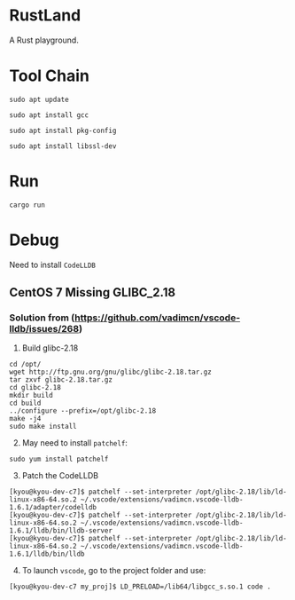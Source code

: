 # RustLand
A Rust playground.

# Tool Chain
`sudo apt update`

`sudo apt install gcc`

`sudo apt install pkg-config`

`sudo apt install libssl-dev`

# Run
`cargo run`

# Debug
Need to install `CodeLLDB`

## CentOS 7 Missing GLIBC_2.18
### Solution from (https://github.com/vadimcn/vscode-lldb/issues/268)
1. Build glibc-2.18
```
cd /opt/
wget http://ftp.gnu.org/gnu/glibc/glibc-2.18.tar.gz
tar zxvf glibc-2.18.tar.gz
cd glibc-2.18
mkdir build
cd build
../configure --prefix=/opt/glibc-2.18
make -j4
sudo make install
```
2. May need to install `patchelf`:
```
sudo yum install patchelf
```
3. Patch the CodeLLDB
```
[kyou@kyou-dev-c7]$ patchelf --set-interpreter /opt/glibc-2.18/lib/ld-linux-x86-64.so.2 ~/.vscode/extensions/vadimcn.vscode-lldb-1.6.1/adapter/codelldb
[kyou@kyou-dev-c7]$ patchelf --set-interpreter /opt/glibc-2.18/lib/ld-linux-x86-64.so.2 ~/.vscode/extensions/vadimcn.vscode-lldb-1.6.1/lldb/bin/lldb-server 
[kyou@kyou-dev-c7]$ patchelf --set-interpreter /opt/glibc-2.18/lib/ld-linux-x86-64.so.2 ~/.vscode/extensions/vadimcn.vscode-lldb-1.6.1/lldb/bin/lldb
```
4. To launch `vscode`, go to the project folder and use:
```
[kyou@kyou-dev-c7 my_proj]$ LD_PRELOAD=/lib64/libgcc_s.so.1 code .
```
